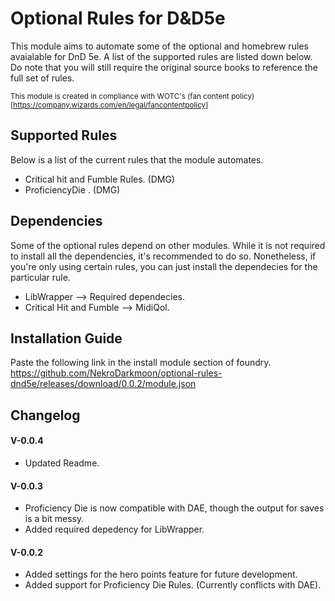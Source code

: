 # Optional Rules for D&D5e

This module aims to automate some of the optional and homebrew rules avaialable for DnD 5e. A list of the supported rules are listed down below. Do note that you will still require the original source books to reference the full set of rules.


<sub>This module is created in compliance with WOTC's (fan content policy)[https://company.wizards.com/en/legal/fancontentpolicy] </sub>

## Supported Rules
Below is a list of the current rules that the module automates.
- Critical hit and Fumble Rules. (DMG)
- ProficiencyDie . (DMG) 


## Dependencies
Some of the optional rules depend on other modules. While it is not required to install all the dependencies, it's recommended to do so. Nonetheless, if you're only using certain rules, you can just install the dependecies for the particular rule.

- LibWrapper --> Required dependecies.
- Critical Hit and Fumble --> MidiQol.


## Installation Guide
Paste the following link in the install module section of foundry.
https://github.com/NekroDarkmoon/optional-rules-dnd5e/releases/download/0.0.2/module.json


## Changelog
#### V-0.0.4
- Updated Readme.

#### V-0.0.3
- Proficiency Die is now compatible with DAE, though the output for saves is a bit messy.
- Added required depedency for LibWrapper. 

#### V-0.0.2
- Added settings for the hero points feature for future development.
- Added support for Proficiency Die Rules. (Currently conflicts with DAE).